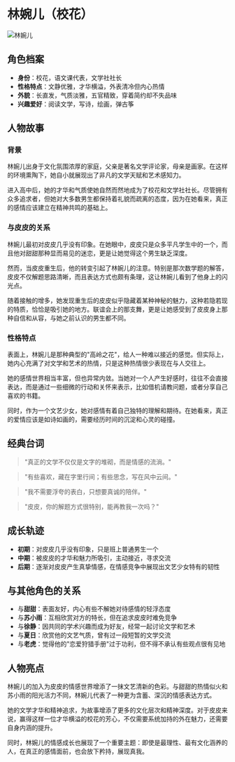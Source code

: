 # 林婉儿（校花）

![林婉儿](/images/waner.jpg)

## 角色档案

- **身份**：校花，语文课代表，文学社社长
- **性格特点**：文静优雅，才华横溢，外表清冷但内心热情
- **外貌**：长直发，气质淡雅，五官精致，穿着简约却不失品味
- **兴趣爱好**：阅读文学，写诗，绘画，弹古筝

## 人物故事

### 背景

林婉儿出身于文化氛围浓厚的家庭，父亲是著名文学评论家，母亲是画家。在这样的环境熏陶下，她自小就展现出了非凡的文学天赋和艺术感知力。

进入高中后，她的才华和气质使她自然而然地成为了校花和文学社社长。尽管拥有众多追求者，但她对大多数男生都保持着礼貌而疏离的态度，因为在她看来，真正的感情应该建立在精神共鸣的基础上。

### 与皮皮的关系

林婉儿最初对皮皮几乎没有印象。在她眼中，皮皮只是众多平凡学生中的一个，而且他对甜甜那种显而易见的迷恋，更是让她觉得这个男生缺乏深度。

然而，当皮皮重生后，他的转变引起了林婉儿的注意。特别是那次数学题的解答，皮皮不仅解题思路清晰，而且表达方式也颇有条理，这让林婉儿看到了他身上的闪光点。

随着接触的增多，她发现重生后的皮皮似乎隐藏着某种神秘的魅力，这种若隐若现的特质，恰恰是吸引她的地方。联谊会上的那支舞，更是让她感受到了皮皮身上那种自信和从容，与她之前认识的男生都不同。

### 性格特点

表面上，林婉儿是那种典型的"高岭之花"，给人一种难以接近的感觉。但实际上，她内心充满了对文学和艺术的热情，只是这种热情很少表现在与人交往上。

她的感情世界相当丰富，但也异常内敛。当她对一个人产生好感时，往往不会直接表达，而是通过一些细微的行动和关怀来表示，比如借机请教问题，或者分享自己喜欢的书籍。

同时，作为一个文艺少女，她对感情有着自己独特的理解和期待。在她看来，真正的爱情应该是如诗如画的，需要经历时间的沉淀和心灵的碰撞。

## 经典台词

> "真正的文学不仅仅是文字的堆砌，而是情感的流淌。"

> "有些喜欢，藏在字里行间；有些思念，写在风中云间。"

> "我不需要浮夸的表白，只想要真诚的陪伴。"

> "皮皮，你的解题方式很特别，能再教我一次吗？"

## 成长轨迹

- **初期**：对皮皮几乎没有印象，只是班上普通男生一个
- **中期**：被皮皮的才华和魅力所吸引，主动接近，寻求交流
- **后期**：逐渐对皮皮产生真挚情感，在情感竞争中展现出文艺少女特有的韧性

## 与其他角色的关系

- 与**甜甜**：表面友好，内心有些不解她对待感情的轻浮态度
- 与**苏小雨**：互相欣赏对方的特长，但在追求皮皮时难免竞争
- 与**徐静**：因共同的学术兴趣而成为好友，经常一起讨论文学和艺术
- 与**夏日**：欣赏他的文艺气质，曾有过一段短暂的文学交流
- 与**老虎**：觉得他的"恋爱狩猎手册"过于功利，但不得不承认有些观点很有见地

## 人物亮点

林婉儿的加入为皮皮的情感世界增添了一抹文艺清新的色彩。与甜甜的热情似火和苏小雨的阳光活力不同，林婉儿代表了一种更为含蓄、深沉的情感表达方式。

她的文学才华和精神追求，为故事增添了更多的文化层次和精神深度。对于皮皮来说，赢得这样一位才华横溢的校花的芳心，不仅需要系统加持的外在魅力，还需要自身内涵的提升。

同时，林婉儿的情感成长也展现了一个重要主题：即使是最理性、最有文化涵养的人，在真正的感情面前，也会放下矜持，展现真我。 